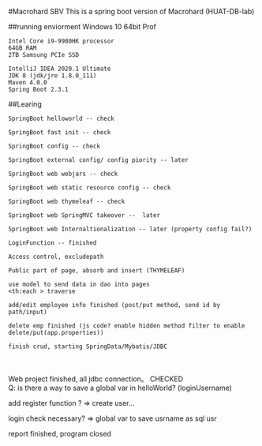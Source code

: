 #Macrohard SBV
This is a spring boot version of Macrohard (HUAT-DB-lab)

##running enviorment
    Windows 10 64bit Prof
    
    Intel Core i9-9980HK processor
    64GB RAM
    2TB Samsung PCIe SSD
    
    IntelliJ IDEA 2020.1 Ultimate
    JDK 8 (jdk/jre 1.8.0_111)
    Maven 4.0.0
    Spring Boot 2.3.1

##Learing

    SpringBoot helloworld -- check
    
    SpringBoot fast init -- check
    
    SpringBoot config -- check  
    
    SpringBoot external config/ config piority -- later
    
    SpringBoot web webjars -- check
    
    SpringBoot web static resource config -- check
    
    SpringBoot web thymeleaf -- check
    
    SpringBoot web SpringMVC takeover --  later
    
    SpringBoot web Internaltionalization -- later (property config fail?)
    
    LoginFunction -- finished
    
    Access control, excludepath
    
    Public part of page, absorb and insert (THYMELEAF)
    
    use model to send data in dao into pages
    <th:each > traverse
    
    add/edit employee info finished (post/put method, send id by path/input)
    
    delete emp finished (js code? enable hidden method filter to enable delete/put(app.properties))
    
    finish crud, starting SpringData/Mybatis/JDBC


​    
​    
​    Web project finished, all jdbc connection。 CHECKED
​    
​    Q: is there a way to save a global var in helloWorld?
​    (loginUsername)



add register function ? => create user...

login check necessary? => global var to save usrname as sql usr



report finished, program closed